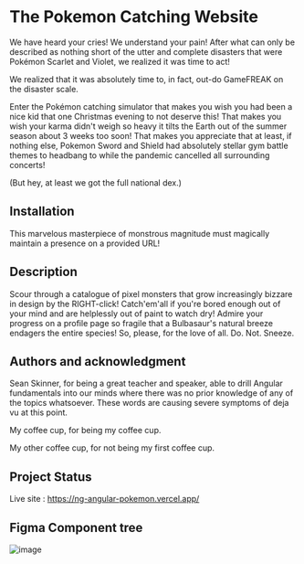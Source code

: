 # The Pokemon Catching Website

We have heard your cries! We understand your pain! After what can only be described as nothing short of the utter and complete disasters that were Pokémon Scarlet and Violet, we realized it was time to act!

We realized that it was absolutely time to, in fact, out-do GameFREAK on the disaster scale.

Enter the Pokémon catching simulator that makes you wish you had been a nice kid that one Christmas evening to not deserve this! That makes you wish your karma didn't weigh so heavy it tilts the Earth out of the summer season about 3 weeks too soon! That makes you appreciate that at least, if nothing else, Pokemon Sword and Shield had absolutely stellar gym battle themes to headbang to while the pandemic cancelled all surrounding concerts!

(But hey, at least we got the full national dex.)

## Installation

This marvelous masterpiece of monstrous magnitude must magically maintain a presence on a provided URL!

## Description

Scour through a catalogue of pixel monsters that grow increasingly bizzare in design by the RIGHT-click! Catch'em'all if you're bored enough out of your mind and are helplessly out of paint to watch dry! Admire your progress on a profile page so fragile that a Bulbasaur's natural breeze endagers the entire species! So, please, for the love of all. Do. Not. Sneeze.

## Authors and acknowledgment

Sean Skinner, for being a great teacher and speaker, able to drill Angular fundamentals into our minds where there was no prior knowledge of any of the topics whatsoever. These words are causing severe symptoms of deja vu at this point.

My coffee cup, for being my coffee cup.

My other coffee cup, for not being my first coffee cup.

## Project Status

Live site : https://ng-angular-pokemon.vercel.app/

## Figma Component tree

![image](https://user-images.githubusercontent.com/6428939/217067183-752654c7-25b1-4559-901c-f721f3ca2e8c.png)

